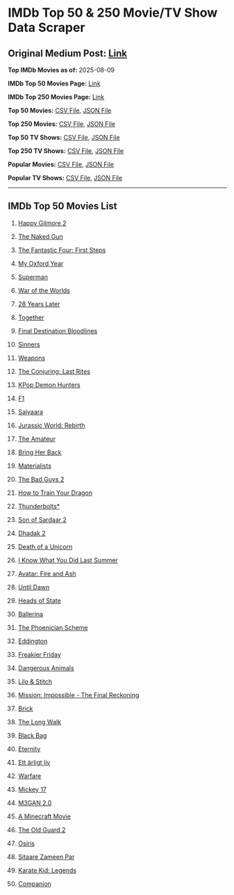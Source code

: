 # IMDb Top 50 & 250 Movie/TV Show Data Scraper

## Original Medium Post: [Link](https://medium.com/@nishantsahoo/which-movie-should-i-watch-5c83a3c0f5b1)

**Top IMDb Movies as of:** 2025-08-09

**IMDb Top 50 Movies Page:** [Link](https://www.imdb.com/search/title/?title_type=feature&release_date=2025-01-01,2025-12-31)

**IMDb Top 250 Movies Page:** [Link](https://www.imdb.com/chart/top/)

**Top 50 Movies:** [CSV File](/data/top50/movies.csv), [JSON File](/data/top50/movies.json)

**Top 250 Movies:** [CSV File](/data/top250/movies.csv), [JSON File](/data/top250/movies.json)

**Top 50 TV Shows:** [CSV File](/data/top50/shows.csv), [JSON File](/data/top50/shows.json)

**Top 250 TV Shows:** [CSV File](/data/top250/shows.csv), [JSON File](/data/top250/shows.json)

**Popular Movies:** [CSV File](/data/popular/movies.csv), [JSON File](/data/popular/movies.json)

**Popular TV Shows:** [CSV File](/data/popular/shows.csv), [JSON File](/data/popular/shows.json)

---

## IMDb Top 50 Movies List

1. [Happy Gilmore 2](https://www.imdb.com/title/tt31868189/)

2. [The Naked Gun](https://www.imdb.com/title/tt3402138/)

3. [The Fantastic Four: First Steps](https://www.imdb.com/title/tt10676052/)

4. [My Oxford Year](https://www.imdb.com/title/tt4978342/)

5. [Superman](https://www.imdb.com/title/tt5950044/)

6. [War of the Worlds](https://www.imdb.com/title/tt13186306/)

7. [28 Years Later](https://www.imdb.com/title/tt10548174/)

8. [Together](https://www.imdb.com/title/tt31184028/)

9. [Final Destination Bloodlines](https://www.imdb.com/title/tt9619824/)

10. [Sinners](https://www.imdb.com/title/tt31193180/)

11. [Weapons](https://www.imdb.com/title/tt26581740/)

12. [The Conjuring: Last Rites](https://www.imdb.com/title/tt22898462/)

13. [KPop Demon Hunters](https://www.imdb.com/title/tt14205554/)

14. [F1](https://www.imdb.com/title/tt16311594/)

15. [Saiyaara](https://www.imdb.com/title/tt28037987/)

16. [Jurassic World: Rebirth](https://www.imdb.com/title/tt31036941/)

17. [The Amateur](https://www.imdb.com/title/tt0899043/)

18. [Bring Her Back](https://www.imdb.com/title/tt32246771/)

19. [Materialists](https://www.imdb.com/title/tt30253473/)

20. [The Bad Guys 2](https://www.imdb.com/title/tt30017619/)

21. [How to Train Your Dragon](https://www.imdb.com/title/tt26743210/)

22. [Thunderbolts\*](https://www.imdb.com/title/tt20969586/)

23. [Son of Sardaar 2](https://www.imdb.com/title/tt29429860/)

24. [Dhadak 2](https://www.imdb.com/title/tt13451410/)

25. [Death of a Unicorn](https://www.imdb.com/title/tt28443655/)

26. [I Know What You Did Last Summer](https://www.imdb.com/title/tt4045450/)

27. [Avatar: Fire and Ash](https://www.imdb.com/title/tt1757678/)

28. [Until Dawn](https://www.imdb.com/title/tt30955489/)

29. [Heads of State](https://www.imdb.com/title/tt13357520/)

30. [Ballerina](https://www.imdb.com/title/tt7181546/)

31. [The Phoenician Scheme](https://www.imdb.com/title/tt30840798/)

32. [Eddington](https://www.imdb.com/title/tt31176520/)

33. [Freakier Friday](https://www.imdb.com/title/tt31956415/)

34. [Dangerous Animals](https://www.imdb.com/title/tt32299316/)

35. [Lilo & Stitch](https://www.imdb.com/title/tt11655566/)

36. [Mission: Impossible - The Final Reckoning](https://www.imdb.com/title/tt9603208/)

37. [Brick](https://www.imdb.com/title/tt31806049/)

38. [The Long Walk](https://www.imdb.com/title/tt10374610/)

39. [Black Bag](https://www.imdb.com/title/tt30988739/)

40. [Eternity](https://www.imdb.com/title/tt24950660/)

41. [Ett ärligt liv](https://www.imdb.com/title/tt29383300/)

42. [Warfare](https://www.imdb.com/title/tt31434639/)

43. [Mickey 17](https://www.imdb.com/title/tt12299608/)

44. [M3GAN 2.0](https://www.imdb.com/title/tt26342662/)

45. [A Minecraft Movie](https://www.imdb.com/title/tt3566834/)

46. [The Old Guard 2](https://www.imdb.com/title/tt14961624/)

47. [Osiris](https://www.imdb.com/title/tt31179712/)

48. [Sitaare Zameen Par](https://www.imdb.com/title/tt29471573/)

49. [Karate Kid: Legends](https://www.imdb.com/title/tt1674782/)

50. [Companion](https://www.imdb.com/title/tt26584495/)
